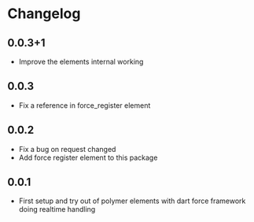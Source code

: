 # Changelog

## 0.0.3+1

- Improve the elements internal working

## 0.0.3

- Fix a reference in force_register element

## 0.0.2

- Fix a bug on request changed
- Add force register element to this package

## 0.0.1

- First setup and try out of polymer elements with dart force framework doing realtime handling
